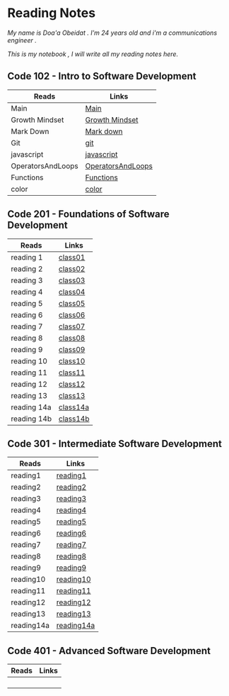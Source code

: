 # Reading Notes

*My name is Doa'a Obeidat . I'm 24 years old and i'm a communications engineer .*

  *This is my notebook , I will write all my reading notes here.*

## Code 102 - Intro to Software Development

| Reads           | Links                                                               |
| --------------  | ------------------------------------------------------------------  |
| Main            | [Main](https://doaa-1996.github.io/reading-notes/)                  |
| Growth Mindset  | [Growth Mindset](https://doaa-1996.github.io/reading-notes/read1)   |
| Mark Down       | [Mark down](https://doaa-1996.github.io/reading-notes/markdown)     |
| Git             | [git](https://doaa-1996.github.io/reading-notes/git)                |
|javascript       | [javascript](https://doaa-1996.github.io/reading-notes/javascript)  |
|OperatorsAndLoops| [OperatorsAndLoops](https://doaa-1996.github.io/reading-notes/Read5)|
|Functions        | [Functions](https://doaa-1996.github.io/reading-notes/functions)    |
| color           | [color](https://doaa-1996.github.io/reading-notes/color)            |




## Code 201 - Foundations of Software Development





| Reads          | Links                                                             |
| -------------- | ----------------------------------------------------------------- |
|  reading 1     | [class01](https://doaa-1996.github.io/reading-notes/class01)      |
|  reading 2     | [class02](https://doaa-1996.github.io/reading-notes/class02)      |
|  reading 3     | [class03](https://doaa-1996.github.io/reading-notes/class03)      |
|  reading 4     | [class04](https://doaa-1996.github.io/reading-notes/class04)      |
|  reading 5     | [class05](https://doaa-1996.github.io/reading-notes/class05)      |
|  reading 6     | [class06](https://doaa-1996.github.io/reading-notes/class06)      |
|  reading 7     | [class07](https://doaa-1996.github.io/reading-notes/class07)      |
|  reading 8     | [class08](https://doaa-1996.github.io/reading-notes/class08)      |
|  reading 9     | [class09](https://doaa-1996.github.io/reading-notes/class09)      |
|  reading 10    | [class10](https://doaa-1996.github.io/reading-notes/class10)      |
|  reading 11    | [class11](https://doaa-1996.github.io/reading-notes/class11)      |
|  reading 12    | [class12](https://doaa-1996.github.io/reading-notes/class12)      |
|  reading 13    | [class13](https://doaa-1996.github.io/reading-notes/class13)      |
|  reading 14a   | [class14a](https://doaa-1996.github.io/reading-notes/class14a)    |
|  reading 14b   | [class14b](https://doaa-1996.github.io/reading-notes/class14b)    |



## Code 301 - Intermediate Software Development

| Reads          | Links                                                               |
| -------------- | --------------------------------------------------------------------|
| reading1       | [reading1](https://doaa-1996.github.io/reading-notes/reading1)      |
| reading2       | [reading2](https://doaa-1996.github.io/reading-notes/reading2)      |
| reading3       | [reading3](https://doaa-1996.github.io/reading-notes/reading3)      |
| reading4       | [reading4](https://doaa-1996.github.io/reading-notes/reading4)      |
| reading5       | [reading5](https://doaa-1996.github.io/reading-notes/reading5)      |
| reading6       | [reading6](https://doaa-1996.github.io/reading-notes/reading6)      |
| reading7       | [reading7](https://doaa-1996.github.io/reading-notes/reading7)      |
| reading8       | [reading8](https://doaa-1996.github.io/reading-notes/reading8)      |
| reading9       | [reading9](https://doaa-1996.github.io/reading-notes/reading9)      |
| reading10      | [reading10](https://doaa-1996.github.io/reading-notes/reading10)    |
| reading11      | [reading11](https://doaa-1996.github.io/reading-notes/reading11)    |
| reading12      | [reading12](https://doaa-1996.github.io/reading-notes/reading12)    |
| reading13      | [reading13](https://doaa-1996.github.io/reading-notes/reading13)    |
| reading14a     | [reading14a](https://doaa-1996.github.io/reading-notes/reading14a)  |

## Code 401 - Advanced Software Development


| Reads          | Links                                                             |
| -------------- | ----------------------------------------------------------------- |
|                | []()                                                              |
|                | []()                                                              |
|                | []()                                                              |
|                | []()                                                              |
